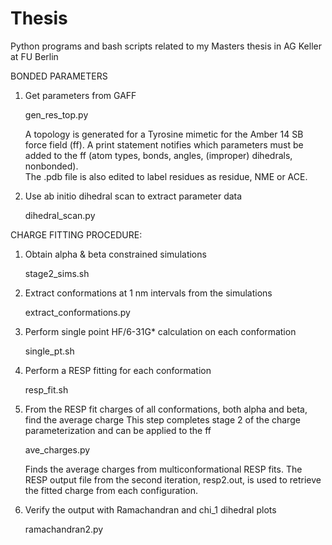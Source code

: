 # Thesis
Python programs and bash scripts related to my Masters thesis in AG Keller at FU Berlin

BONDED PARAMETERS

1) Get parameters from GAFF
	
	gen_res_top.py

	A topology is generated for a Tyrosine mimetic for the Amber 14 SB force
    	field (ff). A print statement notifies which parameters must be added to 
    	the ff (atom types, bonds, angles, (improper) dihedrals, nonbonded).     
    	The .pdb file is also edited to label residues as residue, NME or ACE.

2) Use ab initio dihedral scan to extract parameter data

	dihedral_scan.py

CHARGE FITTING PROCEDURE:
1) Obtain alpha & beta constrained simulations

   stage2_sims.sh
		
2) Extract conformations at 1 nm intervals from the simulations

   extract_conformations.py

3) Perform single point HF/6-31G* calculation on each conformation

   single_pt.sh

4) Perform a RESP fitting for each conformation

   resp_fit.sh

5) From the RESP fit charges of all conformations, both alpha and beta, find the average charge
   This step completes stage 2 of the charge parameterization and can be applied to the ff
   
   ave_charges.py
   
   	Finds the average charges from multiconformational RESP fits. The RESP output file from 
	the second iteration, resp2.out, is used to retrieve the fitted charge from each configuration.

6) Verify the output with Ramachandran and chi_1 dihedral plots

   ramachandran2.py  



